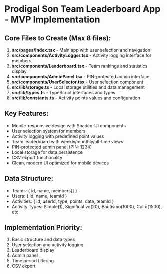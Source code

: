 # Prodigal Son Team Leaderboard App - MVP Implementation

## Core Files to Create (Max 8 files):

1. **src/pages/Index.tsx** - Main app with user selection and navigation
2. **src/components/ActivityLogger.tsx** - Activity logging interface for members
3. **src/components/Leaderboard.tsx** - Team rankings and statistics display
4. **src/components/AdminPanel.tsx** - PIN-protected admin interface
5. **src/components/UserSelector.tsx** - User selection component
6. **src/lib/storage.ts** - Local storage utilities and data management
7. **src/lib/types.ts** - TypeScript interfaces and types
8. **src/lib/constants.ts** - Activity points values and configuration

## Key Features:
- Mobile-responsive design with Shadcn-UI components
- User selection system for members
- Activity logging with predefined point values
- Team leaderboard with weekly/monthly/all-time views
- PIN-protected admin panel (PIN: 1234)
- Local storage for data persistence
- CSV export functionality
- Clean, modern UI optimized for mobile devices

## Data Structure:
- Teams: { id, name, members[] }
- Users: { id, name, teamId }
- Activities: { id, userId, type, points, date, teamId }
- Activity Types: Simple(1), Significativo(20), Bautismo(1000), Culto(1500), etc.

## Implementation Priority:
1. Basic structure and data types
2. User selection and activity logging
3. Leaderboard display
4. Admin panel
5. Time period filtering
6. CSV export